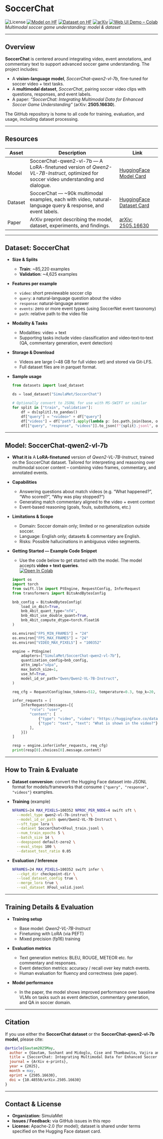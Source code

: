# SoccerChat

![License](https://img.shields.io/badge/License-Apache_2.0-blue.svg)
[![Model on HF](https://img.shields.io/badge/HuggingFace-Model-yellow)](https://huggingface.co/SimulaMet/SoccerChat-qwen2-vl-7b)
[![Dataset on HF](https://img.shields.io/badge/HuggingFace-Dataset-orange)](https://huggingface.co/datasets/SimulaMet/SoccerChat)
[![arXiv](https://img.shields.io/badge/arXiv-2505.16630-b31b1b.svg)](https://arxiv.org/abs/2505.16630)
[![Web UI Demo – Colab](https://img.shields.io/badge/Web%20UI%20Demo-Colab-ffa500?logo=googlecolab&logoColor=white)](https://colab.research.google.com/github/Simula/SoccerChat/blob/main/notebooks/WebUI.ipynb)
*Multimodal soccer game understanding: model & dataset*

---

## Overview

**SoccerChat** is centered around integrating video, event annotations, and commentary text to support advanced soccer game understanding. The project includes:

* A **vision-language model**, *SoccerChat-qwen2-vl-7b*, fine-tuned for soccer video + text tasks.
* A **multimodal dataset**, *SoccerChat*, pairing soccer video clips with questions, responses, and event labels.
* A paper: *“SoccerChat: Integrating Multimodal Data for Enhanced Soccer Game Understanding”* (arXiv: **2505.16630**).

The GitHub repository is home to all code for training, evaluation, and usage, including dataset processing.

---

## Resources

| Asset   | Description                                                                                                                         | Link                                                                                                  |
| ------- | ----------------------------------------------------------------------------------------------------------------------------------- | ----------------------------------------------------------------------------------------------------- |
| Model   | SoccerChat-qwen2-vl-7b — A LoRA-finetuned version of *Qwen2-VL-7B-Instruct*, optimized for soccer video understanding and dialogue. | [HuggingFace Model Card](https://huggingface.co/SimulaMet/SoccerChat-qwen2-vl-7b) |
| Dataset | SoccerChat — \~90k multimodal examples, each with video, natural-language query & response, and event labels.                       | [HuggingFace Dataset Card](https://huggingface.co/datasets/SimulaMet/SoccerChat)  |
| Paper   | ArXiv preprint describing the model, dataset, experiments, and findings.                                                            | [arXiv: 2505.16630](https://arxiv.org/abs/2505.16630)                                                 |

---

## Dataset: SoccerChat

* **Size & Splits**

  * **Train**: \~85,220 examples
  * **Validation**: \~4,625 examples

* **Features per example**

  * `video`: short previewable soccer clip
  * `query`: a natural‐language question about the video
  * `response`: natural‐language answer
  * `events`: zero or more event types (using SoccerNet event taxonomy)
  * `path`: relative path to the video file

* **Modality & Tasks**

  * Modalities: video + text
  * Supporting tasks include video classification and video‐text‐to‐text (QA, commentary generation, event detection)

* **Storage & Download**

  * Videos are large (\~48 GB for full video set) and stored via Git-LFS.
  * Full dataset files are in parquet format.

* **Sample usage**

  ```python
  from datasets import load_dataset

  ds = load_dataset("SimulaMet/SoccerChat")

  # Optionally convert to JSONL for use with MS-SWIFT or similar
  for split in ["train", "validation"]:
      df = ds[split].to_pandas()
      df["query"] = "<video>" + df["query"]
      df["videos"] = df["path"].apply(lambda p: [os.path.join(base, os.path.basename(p))])
      df[["query", "response", "videos"]].to_json(f"{split}.jsonl", orient="records", lines=True)
  ```

---

## Model: SoccerChat-qwen2-vl-7b

* **What it is**
  A **LoRA-finetuned** version of *Qwen2-VL-7B-Instruct*, trained on the SoccerChat dataset. Tailored for interpreting and reasoning over multimodal soccer content – combining video frames, commentary, and annotated events.

* **Capabilities**

  * Answering questions about match videos (e.g. “What happened?”, “Who scored?”, “Why was play stopped?”)
  * Generating match commentary aligned to the video + event context
  * Event‐based reasoning (goals, fouls, substitutions, etc.)

* **Limitations & Scope**

  * Domain: Soccer domain only; limited or no generalization outside soccer.
  * Language: English only; datasets & commentary are English.
  * Risks: Possible hallucinations in ambiguous video segments.

* **Getting Started — Example Code Snippet**

  * Use the code below to get started with the model.
  The model accepts **video + text queries**.  
  [![Open In Colab](https://colab.research.google.com/assets/colab-badge.svg)](https://colab.research.google.com/github/Simula/SoccerChat/blob/main/notebooks/usage.ipynb)


  ```python
  import os
  import torch
  from swift.llm import PtEngine, RequestConfig, InferRequest
  from transformers import BitsAndBytesConfig

  bnb_config = BitsAndBytesConfig(
      load_in_4bit=True,
      bnb_4bit_quant_type="nf4",
      bnb_4bit_use_double_quant=True,
      bnb_4bit_compute_dtype=torch.float16
  )

  os.environ["FPS_MIN_FRAMES"] = "24"
  os.environ["FPS_MAX_FRAMES"] = "24"
  os.environ["VIDEO_MAX_PIXELS"] = "100352"

  engine = PtEngine(
      adapters=["SimulaMet/SoccerChat-qwen2-vl-7b"],
      quantization_config=bnb_config,
      attn_impl="sdpa",
      max_batch_size=1,
      use_hf=True,
      model_id_or_path="Qwen/Qwen2-VL-7B-Instruct",
  )

  req_cfg = RequestConfig(max_tokens=512, temperature=0.3, top_k=20, top_p=0.7, repetition_penalty=1.05)

  infer_requests = [
      InferRequest(messages=[{
          "role": "user",
          "content": [
              {"type": "video", "video": "https://huggingface.co/datasets/SimulaMet/SoccerChat/resolve/main/videos/MultipleEvents/100037_Shotsontarget--Balloutofplay.mp4"},
              {"type": "text", "text": "What is shown in the video?"}
          ],
      }])
  ]

  resp = engine.infer(infer_requests, req_cfg)
  print(resp[0].choices[0].message.content)
  ```

---

## How to Train & Evaluate

* **Dataset conversion**: convert the Hugging Face dataset into JSONL format for models/frameworks that consume `{"query", "response", "videos"}` examples.

* **Training** (example)

  ```bash
  NFRAMES=24 MAX_PIXELS=100352 NPROC_PER_NODE=4 swift sft \
    --model_type qwen2-vl-7b-instruct \
    --model_id_or_path qwen/Qwen2-VL-7B-Instruct \
    --sft_type lora \
    --dataset SoccerChat+XFoul_train.jsonl \
    --num_train_epochs 5 \
    --batch_size 14 \
    --deepspeed default-zero2 \
    --eval_steps 100 \
    --dataset_test_ratio 0.05
  ```

* **Evaluation / Inference**

  ```bash
  NFRAMES=24 MAX_PIXELS=100352 swift infer \
    --ckpt_dir checkpoint-dir \
    --load_dataset_config true \
    --merge_lora true \
    --val_dataset XFoul_valid.jsonl
  ```

---

## Training Details & Evaluation

* **Training setup**

  * Base model: *Qwen2-VL-7B-Instruct*
  * Finetuning with LoRA (via PEFT)
  * Mixed precision (fp16) training

* **Evaluation metrics**

  * Text generation metrics: BLEU, ROUGE, METEOR etc. for commentary and responses.
  * Event detection metrics: accuracy / recall over key match events.
  * Human evaluation for fluency and correctness (see paper).

* **Model performance**

  * In the paper, the model shows improved performance over baseline VLMs on tasks such as event detection, commentary generation, and QA in soccer domain.

---

## Citation

If you use either the **SoccerChat dataset** or the **SoccerChat-qwen2-vl-7b model**, please cite:

```bibtex
@article{Gautam2025May,
  author = {Gautam, Sushant and Midoglu, Cise and Thambawita, Vajira and Riegler, Michael A. and Halvorsen, Pål and Shah, Mubarak},
  title = {SoccerChat: Integrating Multimodal Data for Enhanced Soccer Game Understanding},
  journal = {ArXiv e-prints},
  year = {2025},
  month = may,
  eprint = {2505.16630},
  doi = {10.48550/arXiv.2505.16630}
}
```

---

## Contact & License

* **Organization:** SimulaMet
* **Issues / Feedback:** via GitHub issues in this repo
* **License:** Apache-2.0 (for model); dataset is shared under terms specified on the Hugging Face dataset card.
